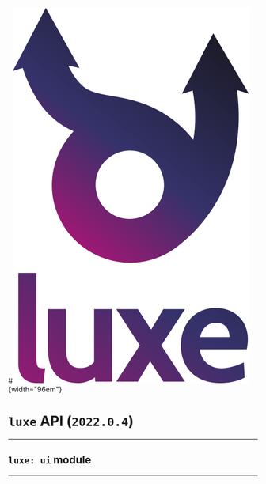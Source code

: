 #![](../images/luxe-dark.svg){width="96em"}

# `luxe` API (`2022.0.4`)  


---

## `luxe: ui` module


---


